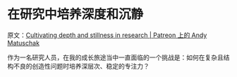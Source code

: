 # 在研究中培养深度和沉静

原文：[Cultivating depth and stillness in research | Patreon 上的 Andy Matuschak](https://www.patreon.com/posts/cultivating-and-75327738)

作为一名研究人员，在我的成长旅途当中一直面临的一个挑战是：如何在复杂且结构不良的创造性问题时培养深层次、稳定的专注力？